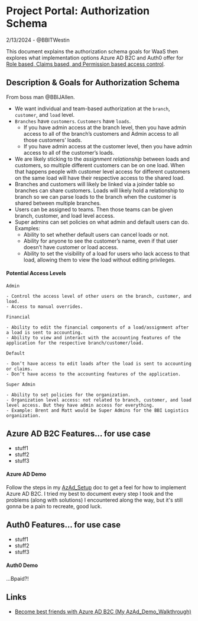 # Project Portal: Authorization Schema

2/13/2024 - @BBITWestin

This document explains the authorization schema goals for WaaS then explores what implementation options Azure AD B2C and Auth0 offer for [Role based, Claims based, and Permission based access control](https://github.com/BBITWestin/My-Docs/blob/main/Auth/Auth-Challenges.md).

## Description & Goals for Authorization Schema

From boss man @BBIJAllen.

- We want individual and team-based authorization at the `branch`, `customer`, and `load` level.
- `Branches` have `customers`. `Customers` have `loads`.
  - If you have admin access at the branch level, then you have admin access to all of the branch’s customers and Admin access to all those customers’ loads.
  - If you have admin access at the customer level, then you have admin access to all of the customer’s loads.
- We are likely sticking to the _assignment relationship_ between loads and customers, so multiple different customers can be on one load. When that happens people with customer level access for different customers on the same load will have their respective access to the shared load.
- Branches and customers will likely be linked via a joinder table so branches can share customers. Loads will likely hold a relationship to branch so we can parse loads to the branch when the customer is shared between multiple branches.
- Users can be assigned to teams. Then those teams can be given branch, customer, and load level access.
- Super admins can set policies on what admin and default users can do. Examples:
  - Ability to set whether default users can cancel loads or not.
  - Ability for anyone to see the customer’s name, even if that user doesn’t have customer or load access.
  - Ability to set the visibility of a load for users who lack access to that load, allowing them to view the load without editing privileges.

#### Potential Access Levels

    Admin

    - Control the access level of other users on the branch, customer, and load.
    - Access to manual overrides.

    Financial

    - Ability to edit the financial components of a load/assignment after a load is sent to accounting.
    - Ability to view and interact with the accounting features of the application for the respective branch/customer/load.

    Default

    - Don’t have access to edit loads after the load is sent to accounting or claims.
    - Don’t have access to the accounting features of the application.

    Super Admin

    - Ability to set policies for the organization.
    - Organization level access: not related to branch, customer, and load level access. But they have admin access for everything.
    - Example: Brent and Matt would be Super Admins for the BBI Logistics organization.

## Azure AD B2C Features... for use case

- stuff1
- stuff2
- stuff3

#### Azure AD Demo

Follow the steps in my [AzAd_Setup](https://github.com/BBITWestin/My-Docs/blob/main/Auth/AzAD_Setup.md) doc to get a feel for how to implement Azure AD B2C. I tried my best to document every step I took and the problems (along with solutions) I encountered along the way, but it's still gonna be a pain to recreate, good luck.

## Auth0 Features... for use case

- stuff1
- stuff2
- stuff3

#### Auth0 Demo

...Bpaid?!

## Links

- [Become best friends with Azure AD B2C (My AzAd_Demo_Walkthrough)](https://github.com/BBITWestin/My-Docs/blob/main/Auth/AzAD_Setup.md)
